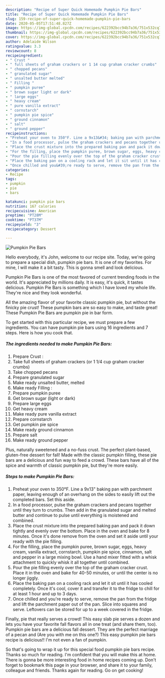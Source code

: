 ```yaml
---
description: "Recipe of Super Quick Homemade Pumpkin Pie Bars"
title: "Recipe of Super Quick Homemade Pumpkin Pie Bars"
slug: 159-recipe-of-super-quick-homemade-pumpkin-pie-bars
date: 2020-05-05T17:51:48.827Z
image: https://img-global.cpcdn.com/recipes/622392bcc94b7a36/751x532cq70/pumpkin-pie-bars-recipe-main-photo.jpg
thumbnail: https://img-global.cpcdn.com/recipes/622392bcc94b7a36/751x532cq70/pumpkin-pie-bars-recipe-main-photo.jpg
cover: https://img-global.cpcdn.com/recipes/622392bcc94b7a36/751x532cq70/pumpkin-pie-bars-recipe-main-photo.jpg
author: Adelaide Wilson
ratingvalue: 3.3
reviewcount: 8
recipeingredient:
- " Crust "
- " full sheets of graham crackers or 1 14 cup graham cracker crumbs"
- " chopped pecans"
- " granulated sugar"
- " unsalted butter melted"
- " Filling "
- " pumpkin puree"
- " brown sugar light or dark"
- " large eggs"
- " heavy cream"
- " pure vanilla extract"
- " cornstarch"
- " pumpkin pie spice"
- " ground cinnamon"
- " salt"
- " ground pepper"
recipeinstructions:
- "Preheat your oven to 350°F. Line a 9x13&#34; baking pan with parchment paper, leaving enough of an overhang on the sides to easily lift out the completed bars. Set this aside."
- "In a food processor, pulse the graham crackers and pecans together until they turn to crumbs. Then add in the granulated sugar and melted butter and continue to pulse until everything is moistened and combined."
- "Place the crust mixture into the prepared baking pan and pack it down tightly and evenly over the bottom. Place in the oven and bake for 8 minutes. Once it&#39;s done remove from the oven and set it aside until your ready with the pie filling."
- "For the filling, place the pumpkin puree, brown sugar, eggs, heavy cream, vanilla extract, cornstarch, pumpkin pie spice, cinnamon, salt and pepper in a large mixing bowl. Use a hand mixer fitted with a whisk attachment to quickly whisk it all together until combined."
- "Pour the pie filling evenly over the top of the graham cracker crust. Place it in the oven and bake for 40-50 minutes, or until the center is no longer jiggly."
- "Place the baking pan on a cooling rack and let it sit until it has cooled completely. Once it&#39;s cool, cover it and transfer it to the fridge to chill for at least 1 hour and up to 3 days."
- "Once chilled and you&#39;re ready to serve, remove the pan from the fridge and lift the parchment paper out of the pan. Slice into squares and serve. Leftovers can be stored for up to a week covered in the fridge."
categories:
- Recipe
tags:
- pumpkin
- pie
- bars

katakunci: pumpkin pie bars 
nutrition: 167 calories
recipecuisine: American
preptime: "PT28M"
cooktime: "PT37M"
recipeyield: "3"
recipecategory: Dessert

---
```



![Pumpkin Pie Bars](https://img-global.cpcdn.com/recipes/622392bcc94b7a36/751x532cq70/pumpkin-pie-bars-recipe-main-photo.jpg)

Hello everybody, it's John, welcome to our recipe site. Today, we're going to prepare a special dish, pumpkin pie bars. It is one of my favorites. For mine, I will make it a bit tasty. This is gonna smell and look delicious.

Pumpkin Pie Bars is one of the most favored of current trending foods in the world. It's appreciated by millions daily. It is easy, it's quick, it tastes delicious. Pumpkin Pie Bars is something which I have loved my whole life. They're nice and they look wonderful.

All the amazing flavor of your favorite classic pumpkin pie, but without the finicky pie crust! These pumpkin bars are so easy to make, and taste great! These Pumpkin Pie Bars are pumpkin pie in bar form.


To get started with this particular recipe, we must prepare a few ingredients. You can have pumpkin pie bars using 16 ingredients and 7 steps. Here is how you cook that.

<!--inarticleads1-->

##### The ingredients needed to make Pumpkin Pie Bars:

1. Prepare  Crust :
1. Take  full sheets of graham crackers (or 1 1/4 cup graham cracker crumbs)
1. Take  chopped pecans
1. Prepare  granulated sugar
1. Make ready  unsalted butter, melted
1. Make ready  Filling :
1. Prepare  pumpkin puree
1. Get  brown sugar (light or dark)
1. Prepare  large eggs
1. Get  heavy cream
1. Make ready  pure vanilla extract
1. Prepare  cornstarch
1. Get  pumpkin pie spice
1. Make ready  ground cinnamon
1. Prepare  salt
1. Make ready  ground pepper


Plus, naturally sweetened and a no-fuss crust. The perfect plant-based, gluten-free dessert for fall! Made with the classic pumpkin filling, these pie bars are a delicious and fun way to feed a crowd. These bars have all of the spice and warmth of classic pumpkin pie, but they&#39;re more easily. 

<!--inarticleads2-->

##### Steps to make Pumpkin Pie Bars:

1. Preheat your oven to 350°F. Line a 9x13&#34; baking pan with parchment paper, leaving enough of an overhang on the sides to easily lift out the completed bars. Set this aside.
1. In a food processor, pulse the graham crackers and pecans together until they turn to crumbs. Then add in the granulated sugar and melted butter and continue to pulse until everything is moistened and combined.
1. Place the crust mixture into the prepared baking pan and pack it down tightly and evenly over the bottom. Place in the oven and bake for 8 minutes. Once it&#39;s done remove from the oven and set it aside until your ready with the pie filling.
1. For the filling, place the pumpkin puree, brown sugar, eggs, heavy cream, vanilla extract, cornstarch, pumpkin pie spice, cinnamon, salt and pepper in a large mixing bowl. Use a hand mixer fitted with a whisk attachment to quickly whisk it all together until combined.
1. Pour the pie filling evenly over the top of the graham cracker crust. Place it in the oven and bake for 40-50 minutes, or until the center is no longer jiggly.
1. Place the baking pan on a cooling rack and let it sit until it has cooled completely. Once it&#39;s cool, cover it and transfer it to the fridge to chill for at least 1 hour and up to 3 days.
1. Once chilled and you&#39;re ready to serve, remove the pan from the fridge and lift the parchment paper out of the pan. Slice into squares and serve. Leftovers can be stored for up to a week covered in the fridge.


Finally, pie that really serves a crowd! This easy slab pie serves a dozen and lets you have your favorite fall flavors all in one treat (and share them, too). Pumpkin pie bars are a delicious fall dessert. They are the perfect marriage of a pecan and (Are you with me on this one?) This easy pumpkin pie bars recipe is delicious!! I&#39;m not even a fan of pumpkin. 

So that's going to wrap it up for this special food pumpkin pie bars recipe. Thanks so much for reading. I'm confident that you will make this at home. There is gonna be more interesting food in home recipes coming up. Don't forget to bookmark this page in your browser, and share it to your family, colleague and friends. Thanks again for reading. Go on get cooking!
